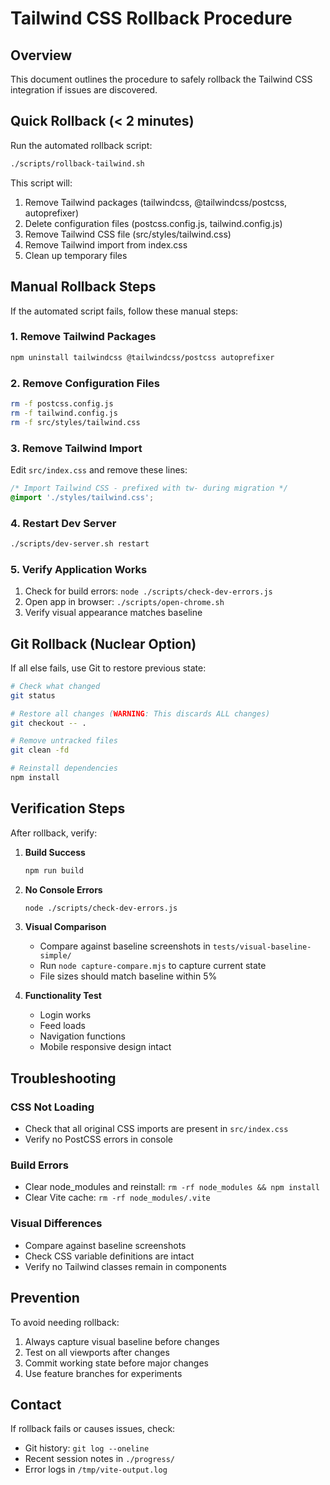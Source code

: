 # Tailwind CSS Rollback Procedure

## Overview
This document outlines the procedure to safely rollback the Tailwind CSS integration if issues are discovered.

## Quick Rollback (< 2 minutes)

Run the automated rollback script:
```bash
./scripts/rollback-tailwind.sh
```

This script will:
1. Remove Tailwind packages (tailwindcss, @tailwindcss/postcss, autoprefixer)
2. Delete configuration files (postcss.config.js, tailwind.config.js)
3. Remove Tailwind CSS file (src/styles/tailwind.css)
4. Remove Tailwind import from index.css
5. Clean up temporary files

## Manual Rollback Steps

If the automated script fails, follow these manual steps:

### 1. Remove Tailwind Packages
```bash
npm uninstall tailwindcss @tailwindcss/postcss autoprefixer
```

### 2. Remove Configuration Files
```bash
rm -f postcss.config.js
rm -f tailwind.config.js
rm -f src/styles/tailwind.css
```

### 3. Remove Tailwind Import
Edit `src/index.css` and remove these lines:
```css
/* Import Tailwind CSS - prefixed with tw- during migration */
@import './styles/tailwind.css';
```

### 4. Restart Dev Server
```bash
./scripts/dev-server.sh restart
```

### 5. Verify Application Works
1. Check for build errors: `node ./scripts/check-dev-errors.js`
2. Open app in browser: `./scripts/open-chrome.sh`
3. Verify visual appearance matches baseline

## Git Rollback (Nuclear Option)

If all else fails, use Git to restore previous state:

```bash
# Check what changed
git status

# Restore all changes (WARNING: This discards ALL changes)
git checkout -- .

# Remove untracked files
git clean -fd

# Reinstall dependencies
npm install
```

## Verification Steps

After rollback, verify:

1. **Build Success**
   ```bash
   npm run build
   ```

2. **No Console Errors**
   ```bash
   node ./scripts/check-dev-errors.js
   ```

3. **Visual Comparison**
   - Compare against baseline screenshots in `tests/visual-baseline-simple/`
   - Run `node capture-compare.mjs` to capture current state
   - File sizes should match baseline within 5%

4. **Functionality Test**
   - Login works
   - Feed loads
   - Navigation functions
   - Mobile responsive design intact

## Troubleshooting

### CSS Not Loading
- Check that all original CSS imports are present in `src/index.css`
- Verify no PostCSS errors in console

### Build Errors
- Clear node_modules and reinstall: `rm -rf node_modules && npm install`
- Clear Vite cache: `rm -rf node_modules/.vite`

### Visual Differences
- Compare against baseline screenshots
- Check CSS variable definitions are intact
- Verify no Tailwind classes remain in components

## Prevention

To avoid needing rollback:
1. Always capture visual baseline before changes
2. Test on all viewports after changes
3. Commit working state before major changes
4. Use feature branches for experiments

## Contact

If rollback fails or causes issues, check:
- Git history: `git log --oneline`
- Recent session notes in `./progress/`
- Error logs in `/tmp/vite-output.log`